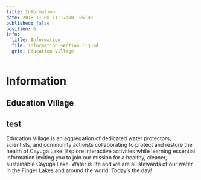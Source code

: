 ```yaml
---
title: Information
date: 2018-11-08 11:17:00 -05:00
published: false
position: 6
info:
  title: Information
  file: information-section.liquid
  grid: Education Village
---
```


# Information

## Education Village
## test

Education Village is an aggregation of dedicated water protectors, scientists, and community activists collaborating to protect and restore the health of Cayuga Lake. Explore interactive activities while learning essential information inviting you to join our mission for a healthy, cleaner, sustainable Cayuga Lake. Water is life and we are all stewards of our water in the Finger Lakes and around the world. Today’s the day!
